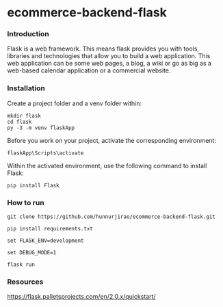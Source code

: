 # ecommerce-backend-flask

### Introduction

Flask is a web framework. This means flask provides you with tools, libraries and technologies that allow you to build a web application. This web application can be some web pages, a blog, a wiki or go as big as a web-based calendar application or a commercial website.

### Installation

Create a project folder and a venv folder within:

````
mkdir flask
cd flask
py -3 -m venv flaskApp

````
Before you work on your project, activate the corresponding environment:

````
flaskApp\Scripts\activate
````
Within the activated environment, use the following command to install Flask:
````
pip install Flask
````

### How to run

````
git clone https://github.com/hunnurjirao/ecommerce-backend-flask.git

pip install requirements.txt

set FLASK_ENV=development

set DEBUG_MODE=1

flask run

````


### Resources
https://flask.palletsprojects.com/en/2.0.x/quickstart/
